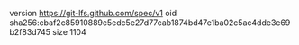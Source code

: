 version https://git-lfs.github.com/spec/v1
oid sha256:cbaf2c85910889c5edc5e27d77cab1874bd47e1ba02c5ac4dde3e69b2f83d745
size 1104
